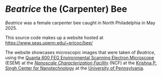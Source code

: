 # _Beatrice_ the (Carpenter) Bee

_Beatrice_ was a female carpenter bee caught in North Philadelphia in May 2025.

This source code makes up a website hosted at https://www.seas.upenn.edu/~ericoc/bee/

The website showcases microscopic images that were taken of _Beatrice_,
using the [Quanta 600 FEG Environmental Scanning Electron Microscope](https://www.nano.upenn.edu/equipment/quanta-600-feg-esem/) (ESEM)
at the [_Nanoscale Characterization Facility_](https://www.nano.upenn.edu/resources/nanoscale-characterization/) (NCF)
at the [Krishna P. Singh Center for Nanotechnology](https://www.nano.upenn.edu/)
at the [University of Pennsylvania](https://www.upenn.edu/).
